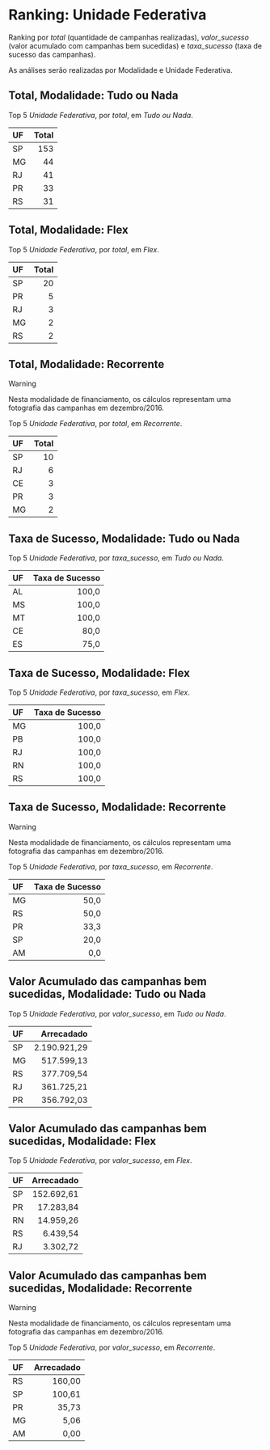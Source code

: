 # Ranking: Unidade Federativa

Ranking por _total_ (quantidade de campanhas realizadas), _valor_sucesso_
(valor acumulado com campanhas bem sucedidas) e _taxa_sucesso_ (taxa de sucesso
das campanhas).

As análises serão realizadas por Modalidade e Unidade Federativa.


## Total, Modalidade: Tudo ou Nada

Top 5 _Unidade Federativa_, por _total_, em _Tudo ou Nada_.

| UF   |   Total |
|:-----|--------:|
| SP   |     153 |
| MG   |      44 |
| RJ   |      41 |
| PR   |      33 |
| RS   |      31 |

## Total, Modalidade: Flex

Top 5 _Unidade Federativa_, por _total_, em _Flex_.

| UF   |   Total |
|:-----|--------:|
| SP   |      20 |
| PR   |       5 |
| RJ   |       3 |
| MG   |       2 |
| RS   |       2 |

## Total, Modalidade: Recorrente

> [!WARNING] 
> Nesta modalidade de financiamento, os cálculos representam
> uma fotografia das campanhas em dezembro/2016.

Top 5 _Unidade Federativa_, por _total_, em _Recorrente_.

| UF   |   Total |
|:-----|--------:|
| SP   |      10 |
| RJ   |       6 |
| CE   |       3 |
| PR   |       3 |
| MG   |       2 |

## Taxa de Sucesso, Modalidade: Tudo ou Nada

Top 5 _Unidade Federativa_, por _taxa_sucesso_, em _Tudo ou Nada_.

| UF   |   Taxa de Sucesso |
|:-----|------------------:|
| AL   |             100,0 |
| MS   |             100,0 |
| MT   |             100,0 |
| CE   |              80,0 |
| ES   |              75,0 |

## Taxa de Sucesso, Modalidade: Flex

Top 5 _Unidade Federativa_, por _taxa_sucesso_, em _Flex_.

| UF   |   Taxa de Sucesso |
|:-----|------------------:|
| MG   |             100,0 |
| PB   |             100,0 |
| RJ   |             100,0 |
| RN   |             100,0 |
| RS   |             100,0 |

## Taxa de Sucesso, Modalidade: Recorrente

> [!WARNING] 
> Nesta modalidade de financiamento, os cálculos representam
> uma fotografia das campanhas em dezembro/2016.

Top 5 _Unidade Federativa_, por _taxa_sucesso_, em _Recorrente_.

| UF   |   Taxa de Sucesso |
|:-----|------------------:|
| MG   |              50,0 |
| RS   |              50,0 |
| PR   |              33,3 |
| SP   |              20,0 |
| AM   |               0,0 |

## Valor Acumulado das campanhas bem sucedidas, Modalidade: Tudo ou Nada

Top 5 _Unidade Federativa_, por _valor_sucesso_, em _Tudo ou Nada_.

| UF   |   Arrecadado |
|:-----|-------------:|
| SP   |   2.190.921,29 |
| MG   |    517.599,13 |
| RS   |    377.709,54 |
| RJ   |    361.725,21 |
| PR   |    356.792,03 |

## Valor Acumulado das campanhas bem sucedidas, Modalidade: Flex

Top 5 _Unidade Federativa_, por _valor_sucesso_, em _Flex_.

| UF   |   Arrecadado |
|:-----|-------------:|
| SP   |    152.692,61 |
| PR   |     17.283,84 |
| RN   |     14.959,26 |
| RS   |      6.439,54 |
| RJ   |      3.302,72 |

## Valor Acumulado das campanhas bem sucedidas, Modalidade: Recorrente

> [!WARNING] 
> Nesta modalidade de financiamento, os cálculos representam
> uma fotografia das campanhas em dezembro/2016.

Top 5 _Unidade Federativa_, por _valor_sucesso_, em _Recorrente_.

| UF   |   Arrecadado |
|:-----|-------------:|
| RS   |       160,00 |
| SP   |       100,61 |
| PR   |        35,73 |
| MG   |         5,06 |
| AM   |         0,00 |

